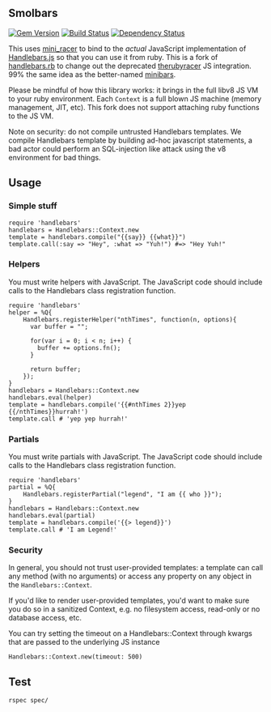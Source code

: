 ## Smolbars

[![Gem Version](https://badge.fury.io/rb/handlebars.png)](http://badge.fury.io/rb/handlebars)
[![Build Status](https://travis-ci.org/cowboyd/handlebars.rb.png?branch=master)](https://travis-ci.org/cowboyd/handlebars.rb)
[![Dependency Status](https://gemnasium.com/cowboyd/handlebars.rb.png)](https://gemnasium.com/cowboyd/handlebars.rb)


This uses [mini_racer][1] to bind to the _actual_ JavaScript implementation of
[Handlebars.js][2] so that you can use it from ruby. This is a fork of [handlebars.rb][3] to
change out the deprecated [therubyracer][4] JS integration. 99% the same idea as the better-named
[minibars][5].

Please be mindful of how this library works: it brings in the full libv8 JS VM to your ruby environment. Each
`Context` is a full blown JS machine (memory management, JIT, etc). This fork does not support attaching ruby
functions to the JS VM.

Note on security: do not compile untrusted Handlebars templates. We compile Handlebars template by building ad-hoc
javascript statements, a bad actor could perform an SQL-injection like attack using the v8 environment for bad things.

## Usage

### Simple stuff

    require 'handlebars'
    handlebars = Handlebars::Context.new
    template = handlebars.compile("{{say}} {{what}}")
    template.call(:say => "Hey", :what => "Yuh!") #=> "Hey Yuh!"

### Helpers

You must write helpers with JavaScript. The JavaScript code should include calls to the Handlebars class registration
function.

	require 'handlebars'
	helper = %Q{
		Handlebars.registerHelper("nthTimes", function(n, options){
		  var buffer = "";

		  for(var i = 0; i < n; i++) {
			buffer += options.fn();
		  }

		  return buffer;
		});
	}
	handlebars = Handlebars::Context.new
	handlebars.eval(helper)
	template = handlebars.compile('{{#nthTimes 2}}yep {{/nthTimes}}hurrah!')
	template.call # 'yep yep hurrah!'

### Partials

You must write partials with JavaScript. The JavaScript code should include calls to the Handlebars class registration
function.

	require 'handlebars'
	partial = %Q{
		Handlebars.registerPartial("legend", "I am {{ who }}");
	}
	handlebars = Handlebars::Context.new
	handlebars.eval(partial)
	template = handlebars.compile('{{> legend}}')
	template.call # 'I am Legend!'

### Security

In general, you should not trust user-provided templates: a template can call any method
(with no arguments) or access any property on any object in the `Handlebars::Context`.

If you'd like to render user-provided templates, you'd want to make sure you do so in a
sanitized Context, e.g. no filesystem access, read-only or no database access, etc.

You can try setting the timeout on a Handlebars::Context through kwargs that are passed to the
underlying JS instance

    Handlebars::Context.new(timeout: 500)

## Test

    rspec spec/


[1]: https://github.com/rubyjs/mini_racer "mini_racer"
[2]: https://github.com/wycats/handlebars.js "Handlebars JavaScript templating library"
[3]: https://github.com/cowboyd/handlebars.rb "Handlebars Ruby library"
[4]: https://github.com/cowboyd/therubyracer "The Ruby Racer"
[5]: https://github.com/combinaut/minibars "Minibars"